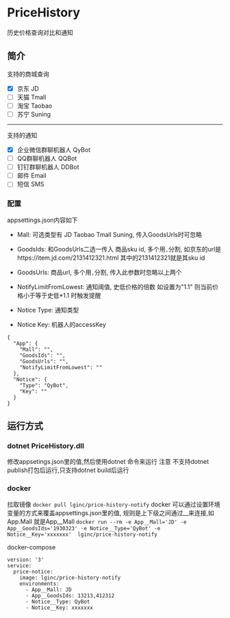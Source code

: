 # PriceHistory
历史价格查询对比和通知

## 简介
支持的商城查询
- [x] 京东 JD
- [ ] 天猫 Tmall
- [ ] 淘宝 Taobao
- [ ] 苏宁 Suning

---
支持的通知
- [x] 企业微信群聊机器人 QyBot
- [ ] QQ群聊机器人 QQBot
- [ ] 钉钉群聊机器人 DDBot
- [ ] 邮件 Email
- [ ] 短信 SMS

### 配置
appsettings.json内容如下
- Mall: 可选类型有 JD Taobao Tmall Suning, 传入GoodsUrls时可忽略
- GoodsIds: 和GoodsUrls二选一传入 商品sku id, 多个用`,`分割, 如京东的url是https://item.jd.com/2131412321.html  其中的2131412321就是其sku id
- GoodsUrls: 商品url, 多个用`,`分割, 传入此参数时忽略以上两个
- NotifyLimitFromLowest: 通知阈值, 史低价格的倍数 如设置为"1.1" 则当前价格小于等于史低*1.1 时触发提醒

- Notice Type: 通知类型
- Notice Key: 机器人的accessKey
```
{
  "App": {
    "Mall": "",
    "GoodsIds": "",
    "GoodsUrls": "",
    "NotifyLimitFromLowest": ""
  },
  "Notice": {
    "Type": "QyBot",
    "Key": ""
  }
}
```

## 运行方式
### dotnet PriceHistory.dll
修改appsetings.json里的值,然后使用dotnet 命令来运行 
注意 不支持dotnet publish打包后运行,只支持dotnet build后运行

### docker
拉取镜像 `docker pull lginc/price-history-notify`
docker 可以通过设置环境变量的方式来覆盖appsettings.json里的值, 规则是上下级之间通过__来连接,如App.Mall 就是App__Mall
`docker run --rm -e App__Mall='JD' -e App__GoodsIds='1930323' -e Notice__Type='QyBot' -e Notice__Key='xxxxxxx'  lginc/price-history-notify`

docker-compose
```
version: '3'
service:
  price-notice:
    image: lginc/price-history-notify
    environments:
      - App__Mall: JD
      - App__GoodsIds: 13213,412312
      - Notice__Type: QyBot
      - Notice__Key: xxxxxxx
```